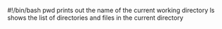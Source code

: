 #!/bin/bash
pwd prints out the name of the current working directory
ls shows the list of directories and files in the current directory
